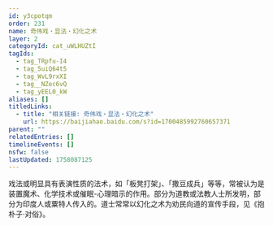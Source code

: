 ```yaml
---
id: y3cpotqm
order: 231
name: 奇伟戏・显法・幻化之术
layer: 2
categoryId: cat_uWLHUZtI
tagIds:
  - tag_TRpfu-I4
  - tag_5uiQ64t5
  - tag_WvL9rxXI
  - tag__NZec6vQ
  - tag_yEEL0_kW
aliases: []
titledLinks:
  - title: "相关链接: 奇伟戏・显法・幻化之术"
    url: https://baijiahao.baidu.com/s?id=1700485992760657371
parent: ""
relatedEntries: []
timelineEvents: []
nsfw: false
lastUpdated: 1758087125
---
```


戏法或明显具有表演性质的法术，如「板凳打架」、「撒豆成兵」等等，常被认为是装置魔术、化学技术或催眠-心理暗示的作用。部分为道教或法教人士所发明，部分为印度人或粟特人传入的。道士常常以幻化之术为劝民向道的宣传手段，见《抱朴子·对俗》。
